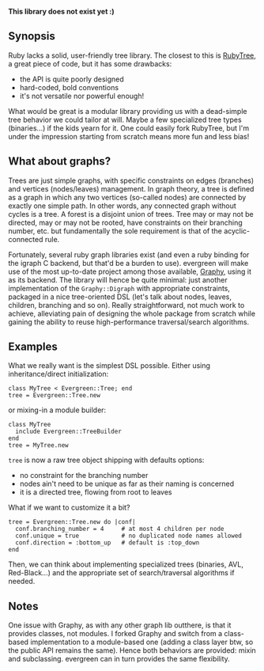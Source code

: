 **This library does not exist yet :)**

## Synopsis

Ruby lacks a solid, user-friendly tree library. The closest to this is [RubyTree](http://github.com/evolve75/RubyTree "RubyTree on Github"), a great piece of code, but it has some drawbacks:

* the API is quite poorly designed
* hard-coded, bold conventions
* it's not versatile nor powerful enough!

What would be great is a modular library providing us with a dead-simple tree behavior we could tailor at will. Maybe a few specialized tree types (binaries…) if the kids yearn for it. One could easily fork RubyTree, but I'm under the impression starting from scratch means more fun and less bias!

## What about graphs?

Trees are just simple graphs, with specific constraints on edges (branches) and vertices (nodes/leaves) management. In graph theory, a tree is defined as a graph in which any two vertices (so-called nodes) are connected by exactly one simple path. In other words, any connected graph without cycles is a tree. A forest is a disjoint union of trees. Tree may or may not be directed, may or may not be rooted, have constraints on their branching number, etc. but fundamentally the sole requirement is that of the acyclic-connected rule.

Fortunately, several ruby graph libraries exist (and even a ruby binding for the igraph C backend, but that'd be a burden to use). evergreen will make use of the most up-to-date project among those available, [Graphy](http://github.com/bruce/graphy "Graphy on Github"), using it as its backend. The library will hence be quite minimal: just another implementation of the `Graphy::Digraph` with appropriate constraints, packaged in a nice tree-oriented DSL (let's talk about nodes, leaves, children, branching and so on). Really straightforward, not much work to achieve, alleviating pain of designing the whole package from scratch while gaining the ability to reuse high-performance traversal/search algorithms.

## Examples

What we really want is the simplest DSL possible. Either using inheritance/direct initialization:

    class MyTree < Evergreen::Tree; end
    tree = Evergreen::Tree.new

or mixing-in a module builder:

    class MyTree
      include Evergreen::TreeBuilder
    end
    tree = MyTree.new

`tree` is now a raw tree object shipping with defaults options:

* no constraint for the branching number
* nodes ain't need to be unique as far as their naming is concerned
* it is a directed tree, flowing from root to leaves

What if we want to customize it a bit?

    tree = Evergreen::Tree.new do |conf|
      conf.branching_number = 4     # at most 4 children per node
      conf.unique = true            # no duplicated node names allowed
      conf.direction = :bottom_up   # default is :top_down
    end

Then, we can think about implementing specialized trees (binaries, AVL, Red-Black...) and the appropriate set of search/traversal algorithms if needed.

## Notes

One issue with Graphy, as with any other graph lib outthere, is that it provides classes, not modules. I forked Graphy and switch from a class-based implementation to a module-based one (adding a class layer btw, so the public API remains the same). Hence both behaviors are provided: mixin and subclassing. evergreen can in turn provides the same flexibility.

